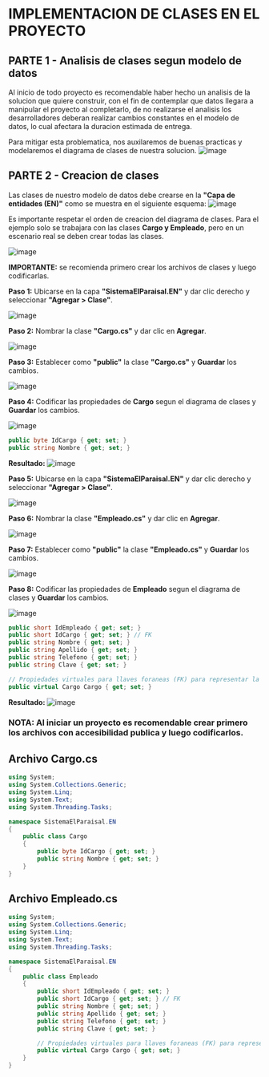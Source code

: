 # IMPLEMENTACION DE CLASES EN EL PROYECTO 

## PARTE 1 - Analisis de clases segun modelo de datos
Al inicio de todo proyecto es recomendable haber hecho un analisis de la solucion que quiere construir, con el fin de contemplar que datos llegara a manipular el proyecto al completarlo, de no realizarse el analisis los desarrolladores deberan realizar cambios constantes en el modelo de datos, lo cual afectara la duracion estimada de entrega. 

Para mitigar esta problematica, nos auxilaremos de buenas practicas y modelaremos el diagrama de clases de nuestra solucion. 
![image](https://github.com/user-attachments/assets/b50c27ce-6abc-4d71-bbce-e5aa906673ca)

## PARTE 2 - Creacion de clases
Las clases de nuestro modelo de datos debe crearse en la **"Capa de entidades (EN)"** como se muestra en el siguiente esquema: 
![image](https://github.com/user-attachments/assets/83880c6b-fb27-4909-b10f-94987ce025c5)

Es importante respetar el orden de creacion del diagrama de clases. Para el ejemplo solo se trabajara con las clases **Cargo y Empleado**, pero en un escenario real se deben crear todas las clases.

![image](https://github.com/user-attachments/assets/dcc9bfd9-6e92-4574-aef8-4fd7b8580d91)

**IMPORTANTE:** se recomienda primero crear los archivos de clases y luego codificarlas.

**Paso 1:** Ubicarse en la capa **"SistemaElParaisal.EN"** y dar clic derecho y seleccionar **"Agregar > Clase"**.

![image](https://github.com/user-attachments/assets/1c265857-26c3-483d-ac8a-e728617f1b10)

**Paso 2:** Nombrar la clase **"Cargo.cs"** y dar clic en **Agregar**.

![image](https://github.com/user-attachments/assets/a169492f-7af3-48b6-a0fc-9aa90b28d1c2)

**Paso 3:** Establecer como **"public"** la clase **"Cargo.cs"** y **Guardar** los cambios.

![image](https://github.com/user-attachments/assets/a37431da-d7b2-4e17-81cb-5b19ba0a4ddb)

**Paso 4:** Codificar las propiedades de **Cargo** segun el diagrama de clases y **Guardar** los cambios.

![image](https://github.com/user-attachments/assets/a8c4fc82-99d8-49e6-9bfa-34848c4d4875)

```csharp
public byte IdCargo { get; set; }  
public string Nombre { get; set; }
```

**Resultado:**
![image](https://github.com/user-attachments/assets/dd218686-a067-4863-b735-33619d466793)

**Paso 5:** Ubicarse en la capa **"SistemaElParaisal.EN"** y dar clic derecho y seleccionar **"Agregar > Clase"**.

![image](https://github.com/user-attachments/assets/1c265857-26c3-483d-ac8a-e728617f1b10)

**Paso 6:** Nombrar la clase **"Empleado.cs"** y dar clic en **Agregar**.

![image](https://github.com/user-attachments/assets/05d60d10-1486-4095-ad97-8c7ef732c560)

**Paso 7:** Establecer como **"public"** la clase **"Empleado.cs"** y **Guardar** los cambios.

![image](https://github.com/user-attachments/assets/a7abd1fc-269d-4c32-91ca-ab9634e23bef)

**Paso 8:** Codificar las propiedades de **Empleado** segun el diagrama de clases y **Guardar** los cambios.

![image](https://github.com/user-attachments/assets/c8f86b73-ae8e-42bc-a1f8-a3d33f00cfd8)

```csharp
public short IdEmpleado { get; set; }
public short IdCargo { get; set; } // FK
public string Nombre { get; set; }
public string Apellido { get; set; }
public string Telefono { get; set; }
public string Clave { get; set; }

// Propiedades virtuales para llaves foraneas (FK) para representar la Asociacion
public virtual Cargo Cargo { get; set; }   
```

**Resultado:**
![image](https://github.com/user-attachments/assets/dfc132ed-b795-4909-b922-4b15dca3e41b)

### **NOTA:** Al iniciar un proyecto es recomendable crear primero los archivos con accesibilidad publica y luego codificarlos. 

## Archivo **Cargo.cs**
```csharp
using System;
using System.Collections.Generic;
using System.Linq;
using System.Text;
using System.Threading.Tasks;

namespace SistemaElParaisal.EN
{
    public class Cargo
    {
        public byte IdCargo { get; set; }
        public string Nombre { get; set; }
    }
}
```

## Archivo **Empleado.cs**
```csharp
using System;
using System.Collections.Generic;
using System.Linq;
using System.Text;
using System.Threading.Tasks;

namespace SistemaElParaisal.EN
{
    public class Empleado
    {
        public short IdEmpleado { get; set; }
        public short IdCargo { get; set; } // FK
        public string Nombre { get; set; }
        public string Apellido { get; set; }
        public string Telefono { get; set; }
        public string Clave { get; set; }

        // Propiedades virtuales para llaves foraneas (FK) para representar la Asociacion
        public virtual Cargo Cargo { get; set; }
    }
}
```
